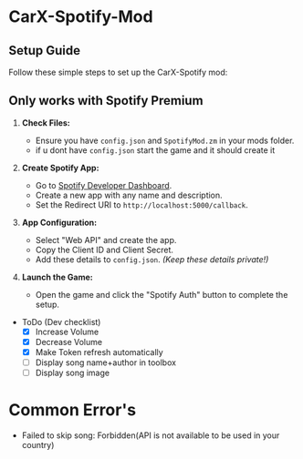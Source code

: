 # CarX-Spotify-Mod

## Setup Guide

Follow these simple steps to set up the CarX-Spotify mod:
## Only works with Spotify Premium 
1. **Check Files:**
   - Ensure you have `config.json` and `SpotifyMod.zm` in your mods folder.
   - if u dont have `config.json` start the game and it should create it

2. **Create Spotify App:**
   - Go to [Spotify Developer Dashboard](https://developer.spotify.com/dashboard).
   - Create a new app with any name and description.
   - Set the Redirect URI to `http://localhost:5000/callback`.

3. **App Configuration:**
   - Select "Web API" and create the app.
   - Copy the Client ID and Client Secret.
   - Add these details to `config.json`. *(Keep these details private!)*

4. **Launch the Game:**
   - Open the game and click the "Spotify Auth" button to complete the setup.

- ToDo (Dev checklist)
  - [x] Increase Volume
  - [x] Decrease Volume
  - [x] Make Token refresh automatically
  - [ ] Display song name+author in toolbox
  - [ ] Display song image

# Common Error's 
 - Failed to skip song: Forbidden(API is not available to be used in your country)
